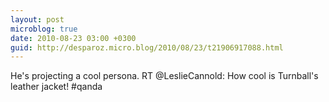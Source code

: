 ```yaml
---
layout: post
microblog: true
date: 2010-08-23 03:00 +0300
guid: http://desparoz.micro.blog/2010/08/23/t21906917088.html
---
```

He's projecting a cool persona. RT @LeslieCannold: How cool is Turnball's leather jacket! #qanda

